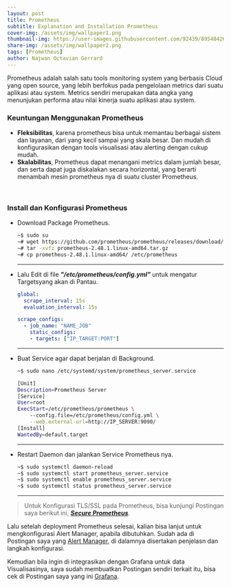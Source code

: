 ```yaml
---
layout: post
title: Prometheus
subtitle: Explanation and Installation Prometheus
cover-img: /assets/img/wallpaper1.png
thumbnail-img: https://user-images.githubusercontent.com/92439/89548426-51fb0f00-d807-11ea-890f-afb3f9d8110a.png
share-img: /assets/img/wallpaper2.png
tags: [Prometheus]
author: Najwan Octavian Gerrard
---
```


Prometheus adalah salah satu tools monitoring system yang berbasis Cloud yang open source, yang lebih berfokus pada pengelolaan metrics dari suatu aplikasi atau system. Metrics sendiri merupakan data angka yang menunjukan performa atau nilai kinerja suatu aplikasi atau system.

### Keuntungan Menggunakan Prometheus

- **Fleksibilitas**, karena prometheus bisa untuk memantau berbagai sistem dan layanan, dari yang kecil sampai yang skala besar. Dan mudah di konfigurasikan dengan tools visualisasi atau alerting dengan cukup mudah.
- **Skalabilitas**, Prometheus dapat menangani metrics dalam jumlah besar, dan serta dapat juga diskalakan secara horizontal, yang berarti menambah mesin prometheus nya di suatu cluster Prometheus.

<br>

### Install dan Konfigurasi Prometheus

- Download Package Prometheus.
  ```bash
  ~$ sudo su
  ~# wget https://github.com/prometheus/prometheus/releases/download/v2.48.1/prometheus-2.48.1.linux-amd64.tar.gz
  ~# tar -xvfz prometheus-2.48.1.linux-amd64.tar.gz
  ~# cp prometheus-2.48.1.linux-amd64/ /etc/prometheus
  ```
  
  ---
- Lalu Edit di file **_"/etc/prometheus/config.yml"_** untuk mengatur Targetsyang akan di Pantau.
  ```yaml
  global:
    scrape_interval: 15s
    evaluation_interval: 15s
  
  scrape_configs:
    - job_name: "NAME_JOB"
      static_configs:
      - targets: ["IP_TARGET:PORT"]
  ```

  ---

- Buat Service agar dapat berjalan di Background.
  ```bash
  ~$ sudo nano /etc/systemd/system/prometheus_server.service
  ```
  ```bash
  [Unit]
  Description=Prometheus Server
  [Service]
  User=root
  ExecStart=/etc/prometheus/prometheus \
      --config.file=/etc/prometheus/config.yml \
      --web.external-url=http://IP_SERVER:9090/
  [Install]
  WantedBy=default.target
  ```
  
  ---
- Restart Daemon dan jalankan Service Prometheus nya.
  ```bash
  ~$ sudo systemctl daemon-reload
  ~$ sudo systemctl start prometheus_server.service
  ~$ sudo systemctl enable prometheus_server.service
  ~$ sudo systemctl status prometheus_server.service
  ```
  
  ---

> Untuk Konfigurasi TLS/SSL pada Prometheus, bisa kunjungi Postingan saya berikut ini, **_[Secure Prometheus](https://vianaja.github.io/blog-najwan/2024-11-19-secure-prometheus/)_**.

Lalu setelah deployment Prometheus selesai, kalian bisa lanjut untuk mengkonfigurasi Alert Manager, apabila dibutuhkan. Sudah ada di Postingan saya yang [Alert Manager](https://vianaja.github.io/blog-najwan/2024-11-02-alert-manager/), di dalamnya disertakan penjelasn dan langkah konfigurasi.

Kemudian bila ingin di integrasikan dengan Grafana untuk data Visualisasinya, saya sudah membuatkan Postingan sendiri terkait itu, bisa cek di Postingan saya yang ini [Grafana](https://vianaja.github.io/blog-najwan/2024-10-30-grafana/).
